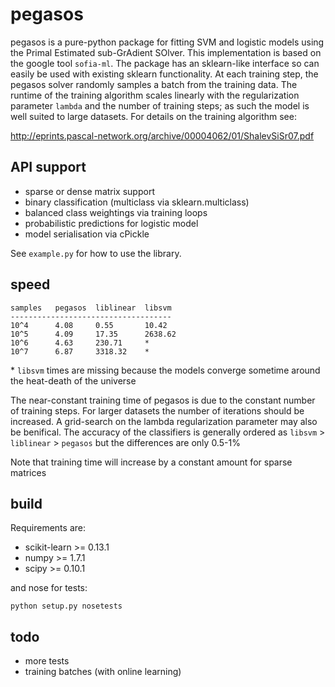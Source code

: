 pegasos
=======
pegasos is a pure-python package for fitting SVM and logistic models using the Primal Estimated sub-GrAdient SOlver. This implementation is based on the google tool `sofia-ml`. The package has an sklearn-like interface so can easily be used with existing sklearn functionality. At each training step, the pegasos solver randomly samples a batch from the training data. The runtime of the training algorithm scales linearly with the regularization parameter `lambda` and the number of training steps; as such the model is well suited to large datasets. For details on the training algorithm see: 

http://eprints.pascal-network.org/archive/00004062/01/ShalevSiSr07.pdf

API support
-----------
* sparse or dense matrix support
* binary classification (multiclass via sklearn.multiclass)
* balanced class weightings via training loops
* probabilistic predictions for logistic model
* model serialisation via cPickle

See `example.py` for how to use the library. 

speed
-----
```
samples   pegasos  liblinear  libsvm
------------------------------------
10^4      4.08     0.55       10.42
10^5      4.09     17.35      2638.62
10^6      4.63     230.71     *
10^7      6.87     3318.32    *
```

\* `libsvm` times are missing because the models converge sometime around the heat-death of the universe

The near-constant training time of pegasos is due to the constant number of training steps. For larger datasets the number of iterations should be increased. A grid-search on the lambda regularization parameter may also be benifical. The accuracy of the classifiers is generally ordered as `libsvm` > `liblinear` > `pegasos` but the differences are only 0.5-1%

Note that training time will increase by a constant amount for sparse matrices

build
------
Requirements are:

* scikit-learn >= 0.13.1
* numpy >= 1.7.1
* scipy >= 0.10.1

and nose for tests:

```
python setup.py nosetests
```

todo
----
* more tests
* training batches (with online learning)

